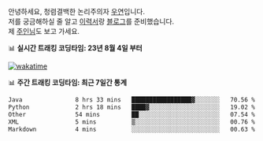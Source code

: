 안녕하세요, 청렴결백한 논리주의자 [우연](https://dev-wooyeon.github.io/quiz-app/)입니다.  
저를 궁금해하실 줄 알고 [이력서](https://ieunune.notion.site/d836ecc9172144d4b39f185b89f16a62)랑 [블로그](https://notion-blog-ieunune.vercel.app)를 준비했습니다.  
제 [주인님](https://www.instagram.com/lovely_hiru_hari_s2/)도 보고 가세요.


📊 **실시간 트래킹 코딩타임: 23년 8월 4일 부터**  

[![wakatime](https://wakatime.com/badge/user/099dd627-fdab-4072-b87a-fa91c7a76d8d.svg?style=for-the-badge)](https://wakatime.com/@099dd627-fdab-4072-b87a-fa91c7a76d8d)

📊 **주간 트래킹 코딩타임: 최근 7일간 통계**

<!--START_SECTION:waka-->

```txt
Java               8 hrs 33 mins   █████████████████▓░░░░░░░   70.56 %
Python             2 hrs 18 mins   ████▓░░░░░░░░░░░░░░░░░░░░   19.02 %
Other              54 mins         ██░░░░░░░░░░░░░░░░░░░░░░░   07.54 %
XML                5 mins          ▒░░░░░░░░░░░░░░░░░░░░░░░░   00.76 %
Markdown           4 mins          ░░░░░░░░░░░░░░░░░░░░░░░░░   00.63 %
```

<!--END_SECTION:waka-->

<!-- ![](./profile-3d-contrib/profile-night-view.svg)-->
